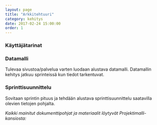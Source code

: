 ```yaml
---
layout: page
title: "Arkkitehtuuri"
category: kehitys
date: 2017-02-24 15:00:00
order: 1
---
```


### Käyttäjätarinat



### Datamalli

Tulevaa sivustoa/palvelua varten luodaan alustava datamalli. Datamallin kehitys jatkuu sprinteissä kun tiedot tarkentuvat.

### Sprinttisuunnittelu

Sovitaan sprintin pituus ja tehdään alustava sprinttisuunnittelu saatavilla olevien tietojen pohjalta.

_Kaikki mainitut dokumenttipohjat ja materiaalit löytyvät Projektimalli-kansiosta:_ 
